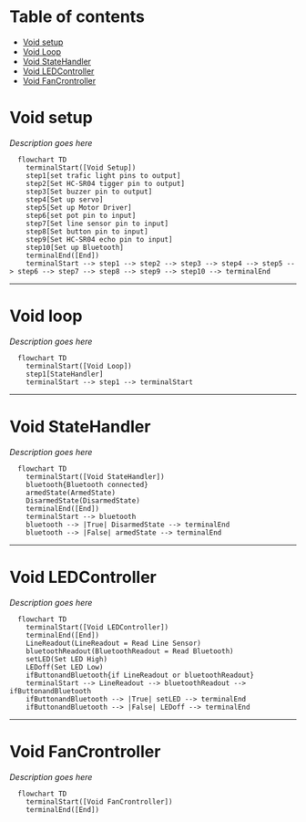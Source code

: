 # Table of contents
- [Void setup](https://github.com/TheDjgamerProductions/Robotics2022/blob/main/Assessments/Assessment_2_Smart_Device_House/Logic.md#void-setup)
- [Void Loop](https://github.com/TheDjgamerProductions/Robotics2022/blob/main/Assessments/Assessment_2_Smart_Device_House/Logic.md#void-loop)
- [Void StateHandler](https://github.com/TheDjgamerProductions/Robotics2022/blob/main/Assessments/Assessment_2_Smart_Device_House/Logic.md#void-statehandler)
- [Void LEDController](https://github.com/TheDjgamerProductions/Robotics2022/blob/main/Assessments/Assessment_2_Smart_Device_House/Logic.md#void-ledcontroller)
- [Void FanCrontroller](https://github.com/TheDjgamerProductions/Robotics2022/blob/main/Assessments/Assessment_2_Smart_Device_House/Logic.md#void-fancrontroller)



# Void setup
*Description goes here*
```mermaid
  flowchart TD
    terminalStart([Void Setup])
    step1[set trafic light pins to output]
    step2[Set HC-SR04 tigger pin to output]
    step3[Set buzzer pin to output]
    step4[Set up servo]
    step5[Set up Motor Driver]
    step6[set pot pin to input]
    step7[Set line sensor pin to input]
    step8[Set button pin to input]
    step9[Set HC-SR04 echo pin to input]
    step10[Set up Bluetooth]
    terminalEnd([End])
    terminalStart --> step1 --> step2 --> step3 --> step4 --> step5 --> step6 --> step7 --> step8 --> step9 --> step10 --> terminalEnd
```

- - - -


# Void loop
*Description goes here*
```mermaid
  flowchart TD
    terminalStart([Void Loop])
    step1[StateHandler]
    terminalStart --> step1 --> terminalStart
```

- - - -


# Void StateHandler
*Description goes here*
```mermaid
  flowchart TD
    terminalStart([Void StateHandler])
    bluetooth{Bluetooth connected}
    armedState(ArmedState)
    DisarmedState(DisarmedState)
    terminalEnd([End])
    terminalStart --> bluetooth
    bluetooth --> |True| DisarmedState --> terminalEnd
    bluetooth --> |False| armedState --> terminalEnd

```

- - - -

# Void LEDController
*Description goes here*
```mermaid
  flowchart TD
    terminalStart([Void LEDController])
    terminalEnd([End])
    LineReadout(LineReadout = Read Line Sensor)
    bluetoothReadout(BluetoothReadout = Read Bluetooth)
    setLED(Set LED High)
    LEDoff(Set LED Low)
    ifButtonandBluetooth{if LineReadout or bluetoothReadout}
    terminalStart --> LineReadout --> bluetoothReadout --> ifButtonandBluetooth
    ifButtonandBluetooth --> |True| setLED --> terminalEnd
    ifButtonandBluetooth --> |False| LEDoff --> terminalEnd 
```


- -  -

# Void FanCrontroller
*Description goes here*
```mermaid
  flowchart TD
    terminalStart([Void FanCrontroller])
    terminalEnd([End])
```




<!--- template
```mermaid
  flowchart TD
    terminalStart([Void name])
    terminalEnd([End])
```
-->
